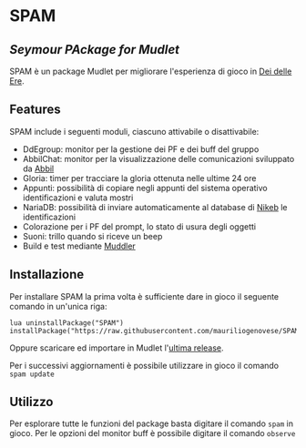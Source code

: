 # SPAM
## _Seymour PAckage for Mudlet_
SPAM è un package Mudlet per migliorare l'esperienza di gioco in [Dei delle Ere].

## Features
SPAM include i seguenti moduli, ciascuno attivabile o disattivabile:
- DdEgroup: monitor per la gestione dei PF e dei buff del gruppo
- AbbilChat: monitor per la visualizzazione delle comunicazioni sviluppato da [Abbil]
- Gloria: timer per tracciare la gloria ottenuta nelle ultime 24 ore
- Appunti: possibilità di copiare negli appunti del sistema operativo identificazioni e valuta mostri
- NariaDB: possibilità di inviare automaticamente al database di [Nikeb] le identificazioni
- Colorazione per i PF del prompt, lo stato di usura degli oggetti
- Suoni: trillo quando si riceve un beep
- Build e test mediante [Muddler]

   
## Installazione
Per installare SPAM la prima volta è sufficiente dare in gioco il seguente comando in un'unica riga:
```
lua uninstallPackage("SPAM") installPackage("https://raw.githubusercontent.com/mauriliogenovese/SPAM/main/build/SPAM.mpackage")
```
Oppure scaricare ed importare in Mudlet l'[ultima release].

Per i successivi aggiornamenti è possibile utilizzare in gioco il comando `spam update`

## Utilizzo
Per esplorare tutte le funzioni del package basta digitare il comando `spam` in gioco.
Per le opzioni del monitor buff è possibile digitare il comando `observe`


[//]: # (These are reference links used in the body of this note and get stripped out when the markdown processor does its job. There is no need to format nicely because it shouldn't be seen. Thanks SO - http://stackoverflow.com/questions/4823468/store-comments-in-markdown-syntax)

   [Dei delle Ere]: https://discord.gg/5X7HHaE9PN
   [Abbil]: https://moylen.eu/dde/
   [Nikeb]: http://arendil.sytes.net:5000/
   [Muddler]: https://github.com/demonnic/muddler
   [ultima release]: https://github.com/mauriliogenovese/SPAM/releases/latest/download/SPAM.mpackage
